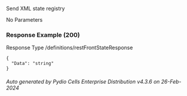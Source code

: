 






 
Send XML state registry  


No Parameters



### Response Example (200)
Response Type /definitions/restFrontStateResponse

```
{
  "Data": "string"
}
```




###### Auto generated by Pydio Cells Enterprise Distribution v4.3.6 on 26-Feb-2024
